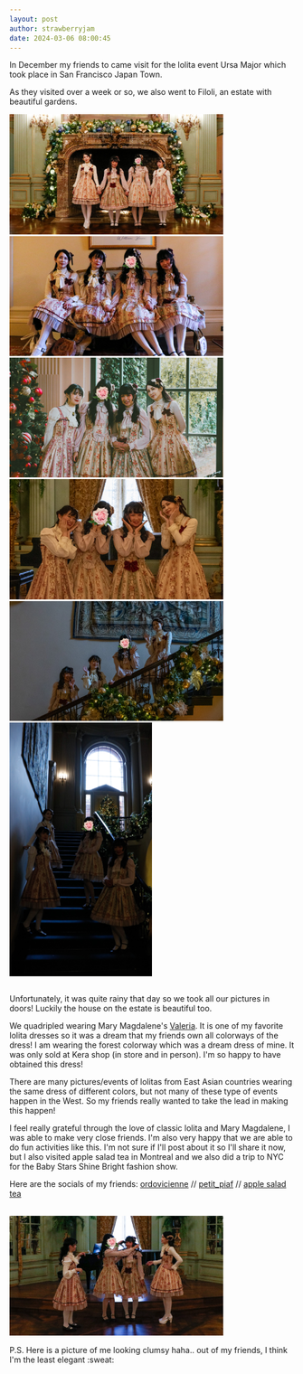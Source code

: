 ```yaml
---
layout: post
author: strawberryjam
date: 2024-03-06 08:00:45
---
```

<p>In December my friends to came visit for the lolita event Ursa Major which took place in San Francisco Japan Town. </p>
<p>As they visited over a week or so, we also went to Filoli, an estate with beautiful gardens.</p>

<table class="table">
<tr>
<img src="/assets/filoli/IMG_0009.jpg" class="img-rounded img-responsive center-block" style="max-height: 75%; max-width: 75%;"><br>
<img src="/assets/filoli/IMG_0051.jpg" class="img-rounded img-responsive center-block" style="max-height: 75%; max-width: 75%;"><br>
</tr>
<tr>
<img src="/assets/filoli/IMG_0162.jpg" class="img-rounded img-responsive center-block" style="max-height: 75%; max-width: 75%;"><br>
<img src="/assets/filoli/IMG_0001.jpg" class="img-rounded img-responsive center-block" style="max-height: 75%; max-width: 75%;"><br>
</tr>
<tr>
<img src="/assets/filoli/IMG_0056.jpg" class="img-rounded img-responsive center-block" style="max-height: 75%; max-width: 75%;"><br>
</tr>
<tr>
<img src="/assets/filoli/IMG_0061.jpg" class="img-rounded img-responsive center-block" style="max-height: 75%; max-width: 50%;"><br>
</tr>
</table>

<p>Unfortunately, it was quite rainy that day so we took all our pictures in doors! Luckily the house on the estate is beautiful too.</p>
<p>We quadripled wearing Mary Magdalene's <a href="https://lolibrary.org/items/mary-magdalene-valeria-jsk">Valeria</a>. It is one of my favorite lolita dresses so it was a dream that my friends own all colorways of the dress! I am wearing the forest colorway which was a dream dress of mine. It was only sold at Kera shop (in store and in person). I'm so happy to have obtained this dress!</p>
<p>There are many pictures/events of lolitas from East Asian countries wearing the same dress of different colors, but not many of these type of events happen in the West. So my friends really wanted to take the lead in making this happen!</p>
<p>I feel really grateful through the love of classic lolita and Mary Magdalene, I was able to make very close friends. I'm also very happy that we are able to do fun activities like this. I'm not sure if I'll post about it so I'll share it now, but I also visited apple salad tea in Montreal and we also did a trip to NYC for the Baby Stars Shine Bright fashion show.</p>
<p>Here are the socials of my friends:
<a href="https://www.instagram.com/ordovicienne/">ordovicienne</a> //
<a href="https://www.instagram.com/petit_piaf/">petit_piaf</a> // <a href="https://www.instagram.com/applesaladtea/">apple salad tea</a> 
</p>
<br>
<img src="/assets/filoli/IMG_0004.jpg" class="img-rounded img-responsive center-block" style="max-height: 75%; max-width: 75%;"><br>
<p>P.S. Here is a picture of me looking clumsy haha.. out of my friends, I think I'm the least elegant :sweat:</p>